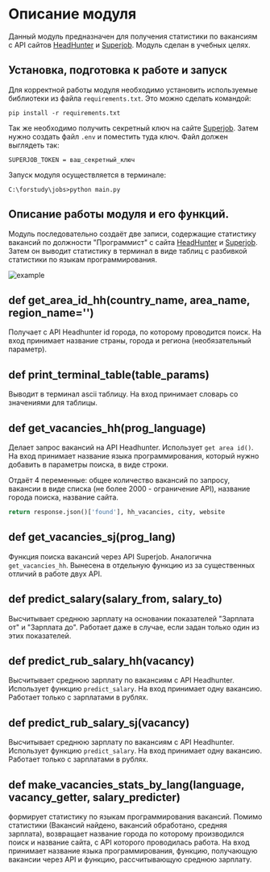 Описание модуля
===

Данный модуль предназначен для получения статистики по вакансиям с API сайтов [HeadHunter](https://hh.ru) и [Superjob](https://superjob.ru).
Модуль сделан в учебных целях.

Установка, подготовка к работе и запуск
---
Для корректной работы модуля необходимо установить используемые библиотеки из файла `requirements.txt`.
Это можно сделать командой:
```
pip install -r requirements.txt
```

Так же необходимо получить секретный ключ на сайте [Superjob](https://superjob.ru). Затем нужно создать файл
`.env` и поместить туда ключ. Файл должен выглядеть так:

```dotenv
SUPERJOB_TOKEN = ваш_секретный_ключ
```

Запуск модуля осуществляется в терминале:
```
C:\forstudy\jobs>python main.py
```

Описание работы модуля и его функций.
---
Модуль последовательно создаёт две записи, содержащие статистику вакансий по должности "Программист" с сайта [HeadHunter](https://hh.ru) и [Superjob](https://superjob.ru).
Затем он выводит статистику в терминал в виде таблиц с разбивкой статистики по языкам программирования.

![example]('https://imgbb.com/Nn4dFfz')

def get_area_id_hh(country_name, area_name, region_name='')
---

Получает с API Headhunter id города, по которому проводится поиск. На вход принимает название страны, города и региона (необязательный параметр).

def print_terminal_table(table_params)
---

Выводит в терминал ascii таблицу. На вход принимает словарь со значениями для таблицы.

def get_vacancies_hh(prog_language)
---

Делает запрос вакансий на API Headhunter. Использует `get area id()`.
На вход принимает название языка программирования, который нужно добавить в параметры поиска, в виде строки.

Отдаёт 4 переменные: общее количество вакансий по запросу, вакансии в виде списка (не более 2000 - ограничение API), название города поиска, название сайта.
```python
return response.json()['found'], hh_vacancies, city, website
```

def get_vacancies_sj(prog_lang)
---
Функция поиска вакансий через API Superjob. Аналогична `get_vacancies_hh`. Вынесена в отдельную функцию из за существенных отличий в работе двух API.

def predict_salary(salary_from, salary_to)
---

Высчитывает среднюю зарплату на основании показателей "Зарплата от" и "Зарплата до". Работает даже в случае, если задан только один из этих показателей.

def predict_rub_salary_hh(vacancy)
---

Высчитывает среднюю зарплату по вакансиям с API Headhunter. Использует функцию `predict_salary`. На вход принимает одну вакансию.
Работает только с зарплатами в рублях.

def predict_rub_salary_sj(vacancy)
---

Высчитывает среднюю зарплату по вакансиям с API Headhunter. Использует функцию `predict_salary`. На вход принимает одну вакансию.
Работает только с зарплатами в рублях.

def make_vacancies_stats_by_lang(language, vacancy_getter, salary_predicter)
---

формирует статистику по языкам программирования вакансий. Помимо статистики (Вакансий найдено, вакансий обработано, средняя зарплата),
возвращает название города по которому производился поиск и название сайта, с API которого проводилась работа. На вход принимает название языка программирования, функцию,
получающую вакансии через API и функцию, рассчитывающую среднюю зарплату.
